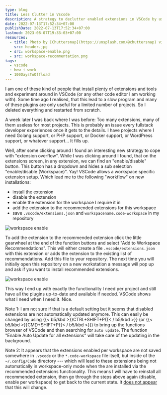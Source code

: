 ```yaml
---
type: blog
title: Less Clutter in Vscode
description: A strategy to declutter enabled extensions in VSCode by using a workspace specific extension setup.
date: 2022-07-13T17:52:34+07:00
publishDate: 2022-07-13T17:52:34+07:00
lastmod: 2023-08-07T19:33:03+07:00
resources:
  - title: Photo by [Chuttersnap](https://unsplash.com/@chuttersnap) via [Unsplash](https://unsplash.com/)
    src: header.jpg
  - src: workspace-enable.png
  - src: workspace-recommentation.png
tags:
  - vscode
  - how i work
  - 100DaysToOffload
---
```


I am one of these kind of people that install plenty of extensions and tools and experiment around in VSCode (or any other code editor I am working with). Some time ago I realised, that this lead to a slow program and many of these plugins are only useful for a limited number of projects. So I deleted everything and restarted from scratch.

A week later I was back where I was before: Too many extensions, many of them useless for most projects. This is probably an issue every fullstack developer experiences once it gets to the details. I have projects where I need Golang support, or PHP support, or Docker support, or WordPress support, or whatever support… It fills up.

Well, after some clicking around I found an interesting new strategy to cope with "extension overflow". While I was clicking around I found, that on the extensions screen, in any extension, we can find an "enable/disable" button. This button has a dropdown and hides a sub selection "enable/disable (Workspace)". Yay! VSCode allows a workspace specific extension setup. Which lead me to the following "workflow" on new installations:

*   install the extension
*   disable the extension
*   enable the extension for the workspace I require it in
*   add the extension to the recommended extensions for this workspace
*   save `.vscode/extensions.json` and `workspacename.code-workspace` in my repository

![workspace enable](/blog/2022/less-clutter-in-vscode/workspace-enable.png)

To add the extension to the recommended extension click the little gearwheel at the end of the function buttons and select "Add to Workspace Recommendations". This will either create a file `.vscode/extensions.json` with this extension or adds the extension to the existing list of recommendations. Add this file to your repository. The next time you will initially open this repository on a new workstation a message will pop up and ask if you want to install recommended extensions.

![workspace enable](/blog/2022/less-clutter-in-vscode/workspace-recommendations.png)

This way I end up with exactly the functionality I need per project and still have all the plugins up-to-date and available if needed. VSCode shows what I need when I need it. Nice.

Note 1: I am not sure if that is a default setting but it seems that disabled extensions are not automatically updated anymore. This can easily be changed by using {{< b5/kbd >}}CTRL+SHIFT+P{{< / b5/kbd >}} (or {{< b5/kbd >}}CMD+SHIFT+P{{< / b5/kbd >}}) to bring up the functions browser of VSCode and then searching for `auto update`. The function "Enable Auto Update for all extensions" will take care of the updating in the background.

Note 2: It appears that the extensions enabled per workspace are not saved somewhere in `.vscode` or the `*.code-workspace` file itself, but inside of the `~/.config/Code` directory --- which will lead to these extensions being not automatically in workspace-only mode when the are installed via the recommended extensions functionality. This means I will have to reinstall all recommended extension, then go through the steps above again (disable, enable per workspace) to get back to the current state. It [does not appear](https://github.com/microsoft/vscode/issues/15611) that this will change.
